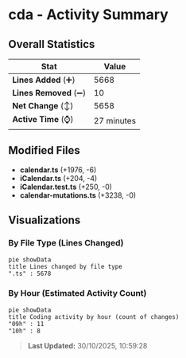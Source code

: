 # cda - Activity Summary 

## Overall Statistics

| Stat                   | Value                                                             |
| ---------------------- | ----------------------------------------------------------------- |
| **Lines Added** (➕)   | 5668                                          |
| **Lines Removed** (➖) | 10                                        |
| **Net Change** (↕)    | 5658                |
| **Active Time** (⌚)   | 27 minutes |


## Modified Files
- **calendar.ts** (+1976, -6)
- **iCalendar.ts** (+204, -4)
- **iCalendar.test.ts** (+250, -0)
- **calendar-mutations.ts** (+3238, -0)

## Visualizations

### By File Type (Lines Changed)

```mermaid
pie showData
title Lines changed by file type
".ts" : 5678
```

### By Hour (Estimated Activity Count)

```mermaid
pie showData
title Coding activity by hour (count of changes)
"09h" : 11
"10h" : 8
```


> **Last Updated:** 30/10/2025, 10:59:28